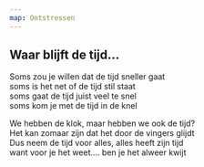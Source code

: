 ```yaml
---
map: Ontstressen
---
```


## Waar blijft de tijd...

Soms zou je willen dat de tijd sneller gaat \
soms is het net of de tijd stil staat \
soms gaat de tijd juist veel te snel \
soms kom je met de tijd in de knel

We hebben de klok, maar hebben we ook de tijd? \
Het kan zomaar zijn dat het door de vingers glijdt \
Dus neem de tijd voor alles, alles heeft zijn tijd \
want voor je het weet…. ben je het alweer kwijt
